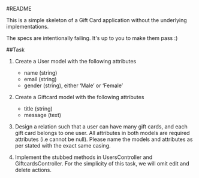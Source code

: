 #README

This is a simple skeleton of a Gift Card application without the underlying implementations.

The specs are intentionally failing. It's up to you to make them pass :)

##Task

1. Create a User model with the following attributes

    - name (string)
    - email (string)
    - gender (string), either ‘Male’ or ‘Female’

2. Create a Giftcard model with the following attributes

    - title (string)
    - message (text)

3. Design a relation such that a user can have many gift cards, and each gift card belongs to one user.
All attributes in both models are required attributes (i.e cannot be null). Please name the models and attributes as per stated with the exact same casing.

4. Implement the stubbed methods in UsersController and GiftcardsController. For the simplicity of this task, we will omit edit and delete actions.
